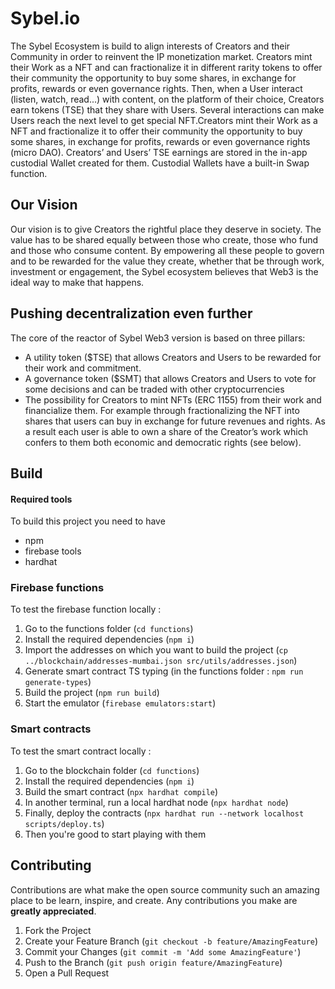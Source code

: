 
# Sybel.io

The Sybel Ecosystem is build to align interests of Creators and their Community in order to reinvent the IP monetization market. Creators mint their Work as a NFT and can fractionalize it in different rarity tokens to offer their community the opportunity to buy some shares, in exchange for profits, rewards or even governance rights. 
Then, when a User interact (listen, watch, read...) with content, on the platform of their choice, Creators earn tokens (TSE) that they share with Users. Several interactions can make Users reach the next level to get special NFT.Creators mint their Work as a NFT and fractionalize it to offer their community the opportunity to buy some shares, in exchange for profits, rewards or even governance rights (micro DAO). 
Creators’ and Users’ TSE earnings are stored in the in-app custodial Wallet created for them. Custodial Wallets have a built-in Swap function.

## Our Vision

Our vision is to give Creators the rightful place they deserve in society. The value has to be shared equally between those who create, those who fund and those who consume content. By empowering all these people to govern and to be rewarded for the value they create, whether that be through work, investment or engagement, the Sybel ecosystem believes that Web3 is the ideal way to make that happens.

## Pushing decentralization even further

The core of the reactor of Sybel Web3 version is based on three pillars: 
- A utility token ($TSE) that allows Creators and Users to be rewarded for their work and commitment.
- A governance token ($SMT) that allows Creators and Users to vote for some decisions and can be traded with other cryptocurrencies 
- The possibility for Creators to mint NFTs (ERC 1155) from their work and financialize them. For example through fractionalizing the NFT into shares that users can buy in exchange for future revenues and rights. As a result each user is able to own a share of the Creator’s work which confers to them both economic and democratic rights (see below).

## Build

#### Required tools

To build this project you need to have

 - npm
 - firebase tools
 - hardhat 

### Firebase functions

To test the firebase function locally : 

1. Go to the functions folder (`cd functions`)
2. Install the required dependencies (`npm i`)
3. Import the addresses on which you want to build the project (`cp ../blockchain/addresses-mumbai.json src/utils/addresses.json`)
4. Generate smart contract TS typing (in the functions folder : `npm run generate-types`) 
5. Build the project (`npm run build`)
6. Start the emulator (`firebase emulators:start`)

### Smart contracts

To test the smart contract locally : 

1. Go to the blockchain folder (`cd functions`)
2. Install the required dependencies (`npm i`)
3. Build the smart contract (`npx hardhat compile`)
4. In another terminal,  run a local hardhat node (`npx hardhat node`)
5. Finally, deploy the contracts (`npx hardhat run --network localhost scripts/deploy.ts`)
6. Then you're good to start playing with them

## Contributing

Contributions are what make the open source community such an amazing place to be learn, inspire, and create. Any contributions you make are **greatly appreciated**.

1. Fork the Project
2. Create your Feature Branch (`git checkout -b feature/AmazingFeature`)
3. Commit your Changes (`git commit -m 'Add some AmazingFeature'`)
4. Push to the Branch (`git push origin feature/AmazingFeature`)
5. Open a Pull Request

